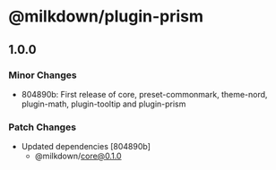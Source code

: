 # @milkdown/plugin-prism

## 1.0.0
### Minor Changes

- 804890b: First release of core, preset-commonmark, theme-nord, plugin-math, plugin-tooltip and plugin-prism

### Patch Changes

- Updated dependencies [804890b]
  - @milkdown/core@0.1.0
